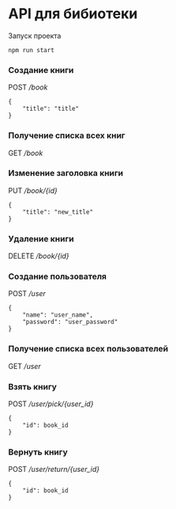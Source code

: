 # API для бибиотеки

Запуск проекта
```
npm run start
```

### Создание книги
POST */book*
```
{
    "title": "title"
}
```

### Получение списка всех книг
GET */book*

### Изменение заголовка книги
PUT */book/{id}*
```
{
    "title": "new_title"
}
```

### Удаление книги
DELETE */book/{id}*

### Создание пользователя
POST */user*
```
{
    "name": "user_name",
    "password": "user_password"
}
```

### Получение списка всех пользователей
GET */user*

### Взять книгу
POST */user/pick/{user_id}*
```
{
    "id": book_id
}
```

### Вернуть книгу
POST */user/return/{user_id}*
```
{
    "id": book_id
}
```